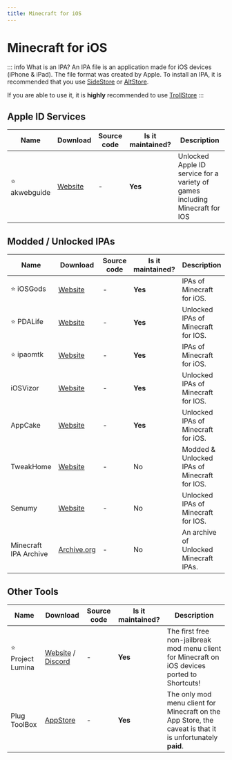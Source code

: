 ```yaml
---
title: Minecraft for iOS
---
```


# Minecraft for iOS

::: info What is an IPA?
An IPA file is an application made for iOS devices (iPhone & iPad). The file format was created by Apple. To install an IPA, it is recommended that you use [SideStore](https://sidestore.io/) or [AltStore](https://altstore.io/).

If you are able to use it, it is **highly** recommended to use [TrollStore](https://ios.cfw.guide/installing-trollstore/)
:::

## Apple ID Services

Name | Download | Source code | Is it maintained? | Description
------ | ------ | ------ | ------| ------
⭐ akwebguide | [Website](https://www.akwebguide.com/) | - | **Yes** | Unlocked Apple ID service for a variety of games including Minecraft for IOS

## Modded / Unlocked IPAs

Name | Download | Source code | Is it maintained? | Description
------ | ------ | ------ | ------| ------
⭐ iOSGods | [Website](https://iosgods.com/topic/62469-minecraft-latest-version-free-no-jailbreak-required/) | - | **Yes** | IPAs of Minecraft for iOS.
⭐ PDALife | [Website](https://pdalife.com/minecraft-pocket-edition1-ios-a8721.html) | - | **Yes** | Unlocked IPAs of Minecraft for IOS.
⭐ ipaomtk | [Website](https://ipaomtk.com/minecraft-ipa/) | - | **Yes** | IPAs of Minecraft for iOS.
iOSVizor | [Website](https://iosvizor.com/games/arcade/minecraft-pe-ipa-download-free/) | - | **Yes** | Unlocked IPAs of Minecraft for IOS.
AppCake | [Website](https://www.iphonecake.com/app_479516143_.html) | - | **Yes** | Unlocked IPAs of Minecraft for iOS.
TweakHome | [Website](https://tweakhome.app/minecraft-ipa/) | - | No | Modded & Unlocked IPAs of Minecraft for IOS.
Senumy | [Website](https://senumy.com/ipa-library/hacked-games/minecraft/) | - | No | Unlocked IPAs of Minecraft for IOS.
Minecraft IPA Archive | [Archive.org](https://archive.org/details/minecraft-pocket-edition-versions-ipa) | - | No | An archive of Unlocked Minecraft IPAs.

## Other Tools

Name | Download | Source code | Is it maintained? | Description
------ | ------ | ------ | ------| ------
⭐ Project Lumina | [Website](https://projectlumina.xyz/) / [Discord](https://discord.com/invite/7ppv6m7huM) | - | **Yes** | The first free non-jailbreak mod menu client for Minecraft on iOS devices ported to Shortcuts!
Plug ToolBox | [AppStore](https://apps.apple.com/us/app/plug-toolbox-for-minecraft/id1354063228) | - | **Yes** | The only mod menu client for Minecraft on the App Store, the caveat is that it is unfortunately **paid**.
